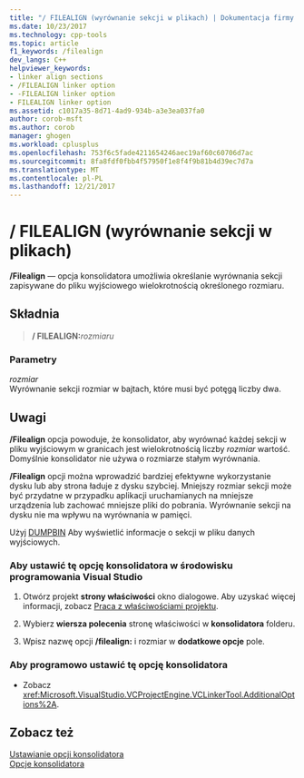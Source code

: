```yaml
---
title: "/ FILEALIGN (wyrównanie sekcji w plikach) | Dokumentacja firmy Microsoft"
ms.date: 10/23/2017
ms.technology: cpp-tools
ms.topic: article
f1_keywords: /filealign
dev_langs: C++
helpviewer_keywords:
- linker align sections
- /FILEALIGN linker option
- -FILEALIGN linker option
- FILEALIGN linker option
ms.assetid: c1017a35-8d71-4ad9-934b-a3e3ea037fa0
author: corob-msft
ms.author: corob
manager: ghogen
ms.workload: cplusplus
ms.openlocfilehash: 753f6c5fade4211654246aec19af60c60706d7ac
ms.sourcegitcommit: 8fa8fdf0fbb4f57950f1e8f4f9b81b4d39ec7d7a
ms.translationtype: MT
ms.contentlocale: pl-PL
ms.lasthandoff: 12/21/2017
---
```

# <a name="filealign-align-sections-in-files"></a>/ FILEALIGN (wyrównanie sekcji w plikach)

**/Filealign** — opcja konsolidatora umożliwia określanie wyrównania sekcji zapisywane do pliku wyjściowego wielokrotnością określonego rozmiaru.

## <a name="syntax"></a>Składnia

> __/ FILEALIGN:__*rozmiaru*

### <a name="parameters"></a>Parametry

*rozmiar*  
Wyrównanie sekcji rozmiar w bajtach, które musi być potęgą liczby dwa.

## <a name="remarks"></a>Uwagi

**/Filealign** opcja powoduje, że konsolidator, aby wyrównać każdej sekcji w pliku wyjściowym w granicach jest wielokrotnością liczby *rozmiar* wartość. Domyślnie konsolidator nie używa o rozmiarze stałym wyrównania.

**/Filealign** opcji można wprowadzić bardziej efektywne wykorzystanie dysku lub aby strona ładuje z dysku szybciej. Mniejszy rozmiar sekcji może być przydatne w przypadku aplikacji uruchamianych na mniejsze urządzenia lub zachować mniejsze pliki do pobrania. Wyrównanie sekcji na dysku nie ma wpływu na wyrównania w pamięci.

Użyj [DUMPBIN](dumpbin-reference.md) Aby wyświetlić informacje o sekcji w pliku danych wyjściowych.

### <a name="to-set-this-linker-option-in-the-visual-studio-development-environment"></a>Aby ustawić tę opcję konsolidatora w środowisku programowania Visual Studio

1. Otwórz projekt **strony właściwości** okno dialogowe. Aby uzyskać więcej informacji, zobacz [Praca z właściwościami projektu](../../ide/working-with-project-properties.md).

1. Wybierz **wiersza polecenia** stronę właściwości w **konsolidatora** folderu.

1. Wpisz nazwę opcji **/filealign:** i rozmiar w **dodatkowe opcje** pole.

### <a name="to-set-this-linker-option-programmatically"></a>Aby programowo ustawić tę opcję konsolidatora

- Zobacz <xref:Microsoft.VisualStudio.VCProjectEngine.VCLinkerTool.AdditionalOptions%2A>.

## <a name="see-also"></a>Zobacz też

[Ustawianie opcji konsolidatora](../../build/reference/setting-linker-options.md)   
[Opcje konsolidatora](../../build/reference/linker-options.md)